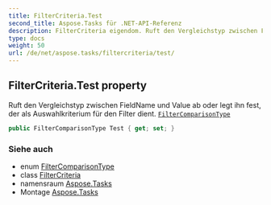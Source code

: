 ```yaml
---
title: FilterCriteria.Test
second_title: Aspose.Tasks für .NET-API-Referenz
description: FilterCriteria eigendom. Ruft den Vergleichstyp zwischen FieldName und Value ab oder legt ihn fest der als Auswahlkriterium für den Filter dient. FilterComparisonType
type: docs
weight: 50
url: /de/net/aspose.tasks/filtercriteria/test/
---
```

## FilterCriteria.Test property

Ruft den Vergleichstyp zwischen FieldName und Value ab oder legt ihn fest, der als Auswahlkriterium für den Filter dient. [`FilterComparisonType`](../../filtercomparisontype/)

```csharp
public FilterComparisonType Test { get; set; }
```

### Siehe auch

* enum [FilterComparisonType](../../filtercomparisontype/)
* class [FilterCriteria](../)
* namensraum [Aspose.Tasks](../../filtercriteria/)
* Montage [Aspose.Tasks](../../../)


